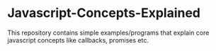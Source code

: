 # Javascript-Concepts-Explained
This repository contains simple examples/programs that explain core javascript concepts like callbacks, promises etc.
